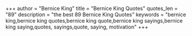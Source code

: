 +++
author = "Bernice King"
title = "Bernice King Quotes"
quotes_len = "89"
description = "the best 89 Bernice King Quotes"
keywords = "bernice king,bernice king quotes,bernice king quote,bernice king sayings,bernice king saying,quotes, sayings,quote, saying, motivation"
+++

